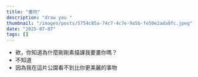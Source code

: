 ```yaml
---
title: "畫你"
description: "draw you "
thumbnail: "/images/posts/5754c85a-74c7-4c7e-9a5b-fe50e2ada8fc.jpeg"
date: "2025-07-07"
tags: []
---
```

- 欸，你知道為什麼剛剛素描課我要畫你嗎？
- 不知道
- 因為我在這片公園看不到比你更美麗的事物
